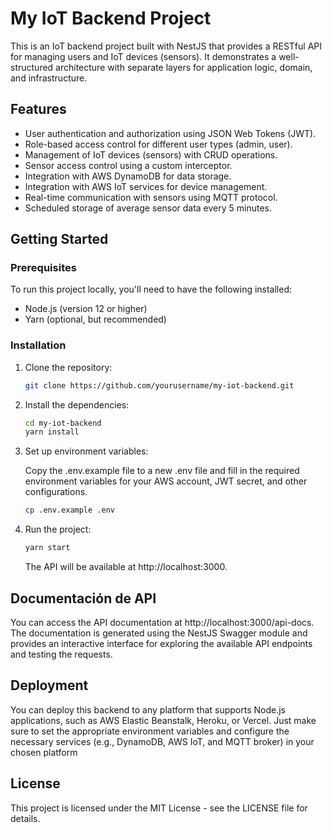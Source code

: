 # My IoT Backend Project

This is an IoT backend project built with NestJS that provides a RESTful API for managing users and IoT devices (sensors). It demonstrates a well-structured architecture with separate layers for application logic, domain, and infrastructure.

## Features

- User authentication and authorization using JSON Web Tokens (JWT).
- Role-based access control for different user types (admin, user).
- Management of IoT devices (sensors) with CRUD operations.
- Sensor access control using a custom interceptor.
- Integration with AWS DynamoDB for data storage.
- Integration with AWS IoT services for device management.
- Real-time communication with sensors using MQTT protocol.
- Scheduled storage of average sensor data every 5 minutes.

## Getting Started

### Prerequisites

To run this project locally, you'll need to have the following installed:

- Node.js (version 12 or higher)
- Yarn (optional, but recommended)

### Installation

1. Clone the repository:

   ```sh
   git clone https://github.com/yourusername/my-iot-backend.git
   ```

2. Install the dependencies:

   ```sh
   cd my-iot-backend
   yarn install

   ```

3. Set up environment variables:

   Copy the .env.example file to a new .env file and fill in the required environment variables for your AWS account, JWT secret, and other configurations.

   ```sh
   cp .env.example .env
   ```

4. Run the project:

   ```sh
   yarn start
   ```

   The API will be available at http://localhost:3000.

## Documentación de API

You can access the API documentation at http://localhost:3000/api-docs. The documentation is generated using the NestJS Swagger module and provides an interactive interface for exploring the available API endpoints and testing the requests.

## Deployment

You can deploy this backend to any platform that supports Node.js applications, such as AWS Elastic Beanstalk, Heroku, or Vercel. Just make sure to set the appropriate environment variables and configure the necessary services (e.g., DynamoDB, AWS IoT, and MQTT broker) in your chosen platform

## License

This project is licensed under the MIT License - see the LICENSE file for details.
